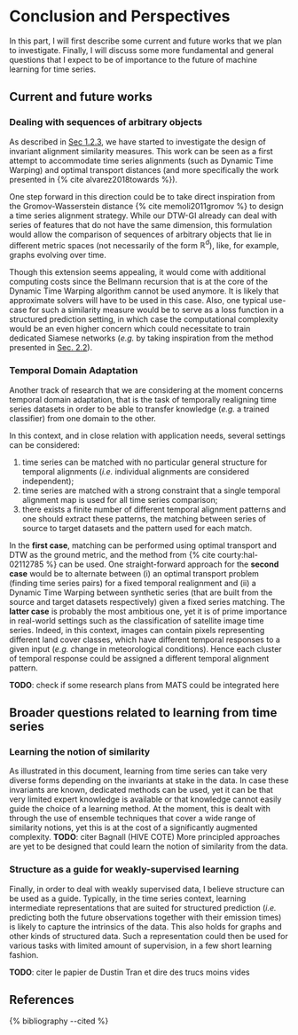 # Conclusion and Perspectives

In this part, I will first describe some current and future works that we plan
to investigate.
Finally, I will discuss some more fundamental and general questions that
I expect to be of importance to the future of machine learning for time series.

## Current and future works

### Dealing with sequences of arbitrary objects

As described in [Sec 1.2.3](01/dtw/dtw_gi.html), we have started to investigate
the design of invariant alignment similarity measures.
This work can be seen as a first attempt to accommodate time series alignments
(such as Dynamic Time Warping) and optimal transport distances
(and more specifically the work presented in {% cite alvarez2018towards %}).

One step forward in this direction could be to take direct inspiration from
the Gromov-Wasserstein distance {% cite memoli2011gromov %} to design a time
series alignment strategy.
While our DTW-GI already can deal with series of features that do not have the
same dimension, this formulation would allow the comparison of
sequences of arbitrary objects that lie in different metric spaces (not
necessarily of the form $\mathbb{R}^d$), like, for example, graphs evolving
over time.

Though this extension seems appealing, it would come with additional
computing costs since the Bellmann recursion that is at the core of the Dynamic
Time Warping algorithm cannot be used anymore.
It is likely that approximate solvers will have to be used in this case.
Also, one typical use-case for such a similarity measure would be to serve as
a loss function in a structured prediction setting, in which case the
computational complexity would be an even higher concern which could necessitate
to train dedicated Siamese networks (_e.g._ by taking inspiration from the
method presented in
[Sec. 2.2](02/shapelets_cnn.html#Learning-to-Mimic-a-Target-Distance)).

### Temporal Domain Adaptation

Another track of research that we are considering at the moment concerns
temporal domain adaptation, that is the task of temporally realigning time
series datasets in order to be able to transfer knowledge (_e.g._ a trained
classifier) from one domain to the other.

In this context, and in close relation with application needs, several settings
can be considered:

1. time series can be matched with no particular general structure for temporal
alignments (_i.e._ individual alignments are considered independent);
2. time series are matched with a strong constraint that a single temporal
alignment map is used for all time series comparison;
3. there exists a finite number of different temporal alignment patterns and
one should extract these patterns, the matching between series of source
to target datasets and the pattern used for each match.

In the **first
case**, matching can be performed using optimal transport and DTW as the ground
metric, and the method from {% cite courty:hal-02112785 %} can be used.
One straight-forward approach for the **second case** would be to alternate
between (i) an optimal transport
problem (finding time series pairs) for a fixed temporal realignment and (ii) a
Dynamic Time Warping between synthetic series (that are built from the source
and target datasets respectively) given a fixed series matching.
The **latter case** is probably the most ambitious one, yet it is of prime
importance in real-world settings such as the classification of satellite image
time series.
Indeed, in this context, images can contain pixels representing different land
cover classes, which have different temporal responses to a given input
(_e.g._ change in meteorological conditions).
Hence each cluster of temporal response could be assigned a different temporal
alignment pattern.

**TODO**: check if some research plans from MATS could be integrated here

## Broader questions related to learning from time series

### Learning the notion of similarity

As illustrated in this document, learning from time series can take very diverse
forms depending on the invariants at stake in the data.
In case these invariants are known, dedicated methods can be used, yet it
can be that very limited expert knowledge is available or that knowledge cannot
easily guide the choice of a learning method.
At the moment, this is dealt with through the use of ensemble techniques that
cover a wide range of similarity notions, yet this is at the cost of a
significantly augmented complexity.
**TODO**: citer Bagnall (HIVE COTE)
More principled approaches are yet to be designed that could learn the notion
of similarity from the data.

### Structure as a guide for weakly-supervised learning

Finally, in order to deal with weakly supervised data, I believe structure can
be used as a guide.
Typically, in the time series context, learning intermediate representations
that are suited for structured prediction (_i.e._ predicting both the future
observations together with their emission times) is likely to capture the
intrinsics of the data.
This also holds for graphs and other kinds of structured data.
Such a representation could then be used for various tasks with limited amount
of supervision, in a few short learning fashion.

**TODO**: citer le papier de Dustin Tran et dire des trucs moins vides



## References

{% bibliography --cited %}
